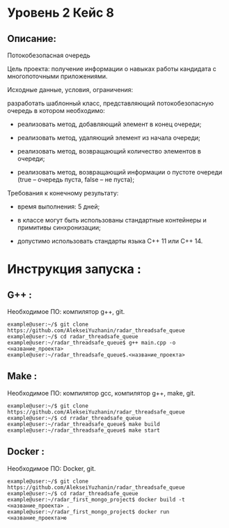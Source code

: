 # Уровень 2 Кейс 8
## Описание:
Потокобезопасная очередь

Цель проекта: получение информации о навыках работы кандидата с многопоточными приложениями.

Исходные данные, условия, ограничения:

разработать шаблонный класс, представляющий потокобезопасную очередь в котором необходимо:

- реализовать метод, добавляющий элемент в конец очереди;

- реализовать метод, удаляющий элемент из начала очереди;

- реализовать метод, возвращающий количество элементов в очереди;

- реализовать метод, возвращающий информации о пустоте очереди (true – очередь пуста, false – не пуста);

Требования к конечному результату:

- время выполнения: 5 дней;

- в классе могут быть использованы стандартные контейнеры и примитивы синхронизации;

- допустимо использовать стандарты языка С++ 11 или C++ 14.

# Инструкция запуска :
## G++ :
Необходимое ПО: компилятор g++, git.
```console
example@user:~/$ git clone https://github.com/AlekseiYuzhanin/radar_threadsafe_queue
example@user:~/$ cd radar_threadsafe_queue
example@user:~/radar_threadsafe_queue$ g++ main.cpp -o <название_проекта>
example@user:~/radar_threadsafe_queue$.<название_проекта>
```
## Make :
Необходимое ПО: компилятор gcc, компилятор g++, make, git.
```console
example@user:~/$ git clone https://github.com/AlekseiYuzhanin/radar_threadsafe_queue
example@user:~/$ cd rradar_threadsafe_queue
example@user:~/radar_threadsafe_queue$ make build
example@user:~/radar_threadsafe_queue$ make start
```
## Docker :
Необходимое ПО: Docker, git.
```console
example@user:~/$ git clone https://github.com/AlekseiYuzhanin/radar_threadsafe_queue
example@user:~/$ cd radar_threadsafe_queue
example@user:~/radar_first_mongo_project$ docker build -t <название_проекта> .
example@user:~/radar_first_mongo_project$ docker run <название_проекта>ю
```
